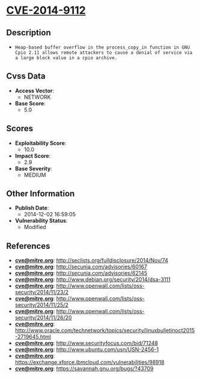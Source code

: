 
# [CVE-2014-9112](http://seclists.org/fulldisclosure/2014/Nov/74)

## Description

- `Heap-based buffer overflow in the process_copy_in function in GNU Cpio 2.11 allows remote attackers to cause a denial of service via a large block value in a cpio archive.`

## Cvss Data

- **Access Vector**:
  - NETWORK
- **Base Score**:
  - 5.0

## Scores

- **Exploitability Score**:
  - 10.0
- **Impact Score**:
  - 2.9
- **Base Severity**:
  - MEDIUM

## Other Information

- **Publish Date**:
  - 2014-12-02 16:59:05
- **Vulnerability Status**:
  - Modified

## References

- **cve@mitre.org**: http://seclists.org/fulldisclosure/2014/Nov/74
- **cve@mitre.org**: http://secunia.com/advisories/60167
- **cve@mitre.org**: http://secunia.com/advisories/62145
- **cve@mitre.org**: http://www.debian.org/security/2014/dsa-3111
- **cve@mitre.org**: http://www.openwall.com/lists/oss-security/2014/11/23/2
- **cve@mitre.org**: http://www.openwall.com/lists/oss-security/2014/11/25/2
- **cve@mitre.org**: http://www.openwall.com/lists/oss-security/2014/11/26/20
- **cve@mitre.org**: http://www.oracle.com/technetwork/topics/security/linuxbulletinoct2015-2719645.html
- **cve@mitre.org**: http://www.securityfocus.com/bid/71248
- **cve@mitre.org**: http://www.ubuntu.com/usn/USN-2456-1
- **cve@mitre.org**: https://exchange.xforce.ibmcloud.com/vulnerabilities/98918
- **cve@mitre.org**: https://savannah.gnu.org/bugs/?43709
